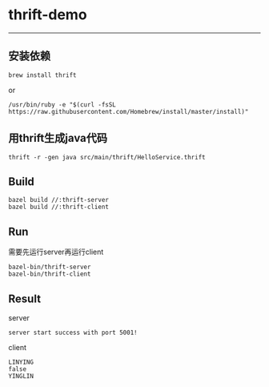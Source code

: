 # thrift-demo
-------
## 安装依赖
```shell
brew install thrift
```
or
```shell
/usr/bin/ruby -e "$(curl -fsSL https://raw.githubusercontent.com/Homebrew/install/master/install)"
```

## 用thrift生成java代码
```shell
thrift -r -gen java src/main/thrift/HelloService.thrift
```

## Build

```shell
bazel build //:thrift-server
bazel build //:thrift-client
```


## Run
需要先运行server再运行client
```shell
bazel-bin/thrift-server
bazel-bin/thrift-client
```

## Result

server
```text
server start success with port 5001!
```
client
```text
LINYING
false
YINGLIN
```